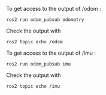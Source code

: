 To get access to the output of /odom :

```
ros2 run odom_pubsub odometry
```
Check the output with 

```
ros2 topic echo /odom
```


To get access to the output of /imu :

```
ros2 run odom_pubsub imu
```

Check the output with 
```
ros2 topic echo /imu
```
